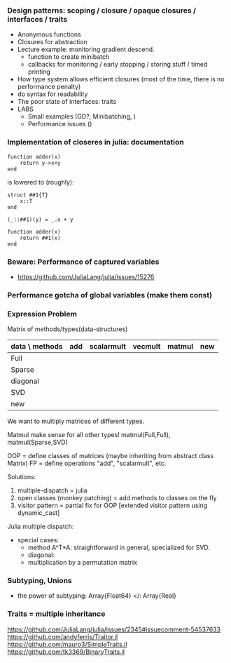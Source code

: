 ### Design patterns: scoping / closure / opaque closures / interfaces / traits
  - Anonymous functions
  - Closures for abstraction
  - Lecture example: monitoring gradient descend.
    + function to create minibatch
    + callbacks for monitoring / early stopping / storing stuff / timed printing
  - How type system allows efficient closures (most of the time, there is no performance penalty)
  - do syntax for readability
  - The poor state of interfaces: traits
  - LABS
    + Small examples (GD?, Minibatching, )
    +  Performance issues ()

### Implementation of closeres in julia: documentation

```
function adder(x)
    return y->x+y
end
```
is lowered to (roughly):

```
struct ##1{T}
    x::T
end

(_::##1)(y) = _.x + y

function adder(x)
    return ##1(x)
end
```

### Beware: Performance of captured variables
 - https://github.com/JuliaLang/julia/issues/15276    

### Performance gotcha of global variables (make them const)

### Expression Problem 
Matrix of methods/types(data-structures)

| data \ methods | add | scalarmult | vecmult | matmul | new |
| --- | ---- | ---- | --- | ---- | -- |
| Full |  | | | | |
| Sparse | | | | | |
| diagonal | | | | | |
| SVD | | | | | |
| new |

We want to multiply matrices of different types.

Matmul make sense for all other types! matmul(Full,Full), matmul(Sparse,SVD)

OOP = define classes of matrices (maybe inheriting from abstract class Matrix)
FP = define operations "add", "scalarmult", etc.

Solutions:
1. multiple-dispatch = julia
2. open classes (monkey patching) = add methods to classes on the fly
3. visitor pattern = partial fix for OOP [extended visitor pattern using dynamic_cast]

Julia multiple dispatch:
 - special cases: 
   + method A^T*A: straightforward in general, specialized for SVD.
   + diagonal: 
   + multiplication by a permutation matrix

### Subtyping, Unions

 - the power of subtyping: Array{Float64} </: Array{Real}

### Traits = multiple inheritance

https://github.com/JuliaLang/julia/issues/2345#issuecomment-54537633
https://github.com/andyferris/Traitor.jl
https://github.com/mauro3/SimpleTraits.jl
https://github.com/tk3369/BinaryTraits.jl
